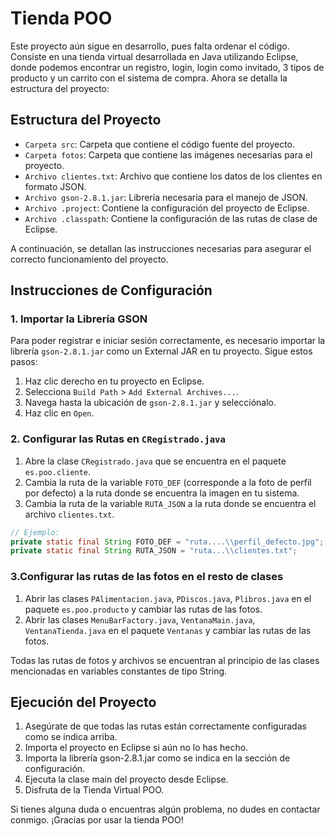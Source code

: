 # Tienda POO

Este proyecto aún sigue en desarrollo, pues falta ordenar el código. Consiste en una tienda virtual desarrollada en Java utilizando Eclipse, donde podemos encontrar
un registro, login, login como invitado, 3 tipos de producto y un carrito con el sistema de compra. Ahora se detalla la estructura del proyecto:

## Estructura del Proyecto
- `Carpeta src`: Carpeta que contiene el código fuente del proyecto.
- `Carpeta fotos`: Carpeta que contiene las imágenes necesarias para el proyecto.
- `Archivo clientes.txt`: Archivo que contiene los datos de los clientes en formato JSON.
- `Archivo gson-2.8.1.jar`: Librería necesaria para el manejo de JSON.
- `Archivo .project`: Contiene la configuración del proyecto de Eclipse.
- `Archivo .classpath`: Contiene la configuración de las rutas de clase de Eclipse.


A continuación, se detallan las instrucciones necesarias para asegurar el correcto funcionamiento del proyecto.


## Instrucciones de Configuración

### 1. Importar la Librería GSON

Para poder registrar e iniciar sesión correctamente, es necesario importar la librería `gson-2.8.1.jar` como un External JAR en tu proyecto. Sigue estos pasos:

1. Haz clic derecho en tu proyecto en Eclipse.
2. Selecciona `Build Path` > `Add External Archives...`.
3. Navega hasta la ubicación de `gson-2.8.1.jar` y selecciónalo.
4. Haz clic en `Open`.

### 2. Configurar las Rutas en `CRegistrado.java`

1. Abre la clase `CRegistrado.java` que se encuentra en el paquete `es.poo.cliente`.
2. Cambia la ruta de la variable `FOTO_DEF` (corresponde a la foto de perfil por defecto) a la ruta donde se encuentra la imagen en tu sistema.
3. Cambia la ruta de la variable `RUTA_JSON` a la ruta donde se encuentra el archivo `clientes.txt`.

```java
// Ejemplo:
private static final String FOTO_DEF = "ruta....\\perfil_defecto.jpg";
private static final String RUTA_JSON = "ruta...\\clientes.txt";
````
### 3.Configurar las rutas de las fotos en el resto de clases
1. Abrir las clases `PAlimentacion.java`, `PDiscos.java`, `Plibros.java` en el paquete `es.poo.producto` y cambiar las rutas de las fotos.
2. Abrir las clases `MenuBarFactory.java`, `VentanaMain.java`, `VentanaTienda.java` en el paquete `Ventanas` y cambiar las rutas de las fotos.

Todas las rutas de fotos y archivos se encuentran al principio de las clases mencionadas en variables constantes de tipo String.

## Ejecución del Proyecto
1. Asegúrate de que todas las rutas están correctamente configuradas como se indica arriba.
2. Importa el proyecto en Eclipse si aún no lo has hecho.
3. Importa la librería gson-2.8.1.jar como se indica en la sección de configuración.
4. Ejecuta la clase main del proyecto desde Eclipse.
5. Disfruta de la Tienda Virtual POO.

Si tienes alguna duda o encuentras algún problema, no dudes en contactar conmigo.
¡Gracias por usar la tienda POO!
